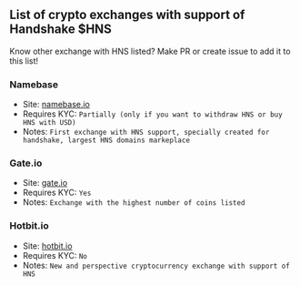 ## List of crypto exchanges with support of Handshake $HNS
Know other exchange with HNS listed? Make PR or create issue to add it to this list!

### Namebase
- Site: [namebase.io](https://www.namebase.io/register/np52lv)
- Requires KYC: ``Partially (only if you want to withdraw HNS or buy HNS with USD)``
- Notes: ``First exchange with HNS support, specially created for handshake, largest HNS domains markeplace``
### Gate.io
- Site: [gate.io](https://gate.io/)
- Requires KYC: ``Yes``
- Notes: ``Exchange with the highest number of coins listed``
### Hotbit.io
- Site: [hotbit.io](https://www.hotbit.io/register?ref=4082362)
- Requires KYC: ``No``
- Notes: ``New and perspective cryptocurrency exchange with support of HNS``
